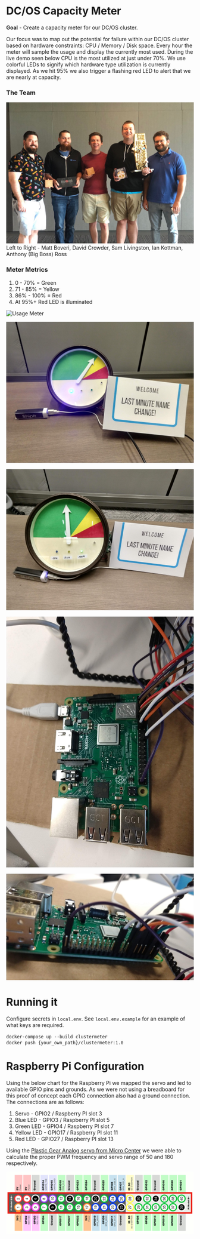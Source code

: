 # DC/OS Capacity Meter
**Goal** - Create a capacity meter for our DC/OS cluster.   

Our focus was to map out the potential for failure within our DC/OS cluster based on hardware constraints: CPU / Memory / Disk space. Every hour the meter will sample the usage and display the currently most used. During the live demo seen below CPU is the most utilized at just under 70%. We use colorful LEDs to signify which hardware type utilization is currently displayed. As we hit 95% we also trigger a flashing red LED to alert that we are nearly at capacity.

### The Team
![The Team](/images/The_Team.png "The Team")
Left to Right - Matt Boveri, David Crowder, Sam Livingston, Ian Kottman, Anthony (Big Boss) Ross

### Meter Metrics
1. 0 - 70% = Green
1. 71 - 85% = Yellow
1. 86% - 100% = Red
1. At 95%+ Red LED is illuminated

![Usage Meter](/images/usage_meter.gif)

![Cluster CPU Meter](/images/meter_face_CPU.jpg?raw=true "Cluster Meter CPU")

![Cluster Memory Meter](/images/meter_face_MEM.jpg?raw=true "Cluster Meter Memory")

![Raspberry Pi Top](/images/PI_top.jpg?raw=true "Cluster Meter Raspberry Pi Top")

![Raspberry Pi Side](/images/PI_side.jpg?raw=true "Cluster Meter Raspberry Pi Side")

# Running it
Configure secrets in `local.env`. See `local.env.example` for an example of what keys are required.

```
docker-compose up --build clustermeter
docker push {your_own_path}/clustermeter:1.0
```
# Raspberry Pi Configuration

Using the below chart for the Raspberry Pi we mapped the servo and led to available GPIO pins and grounds.  As we were not using a breadboard for this proof of concept each GPIO connection also had a ground connection.  The connections are as follows:
1. Servo - GPIO2 / Raspberry PI slot 3
1. Blue LED - GPIO3 / Raspberry PI slot 5
1. Green LED - GPIO4 / Raspberry PI slot 7
1. Yellow LED - GPIO17 / Raspberry PI slot 11
1. Red LED - GPIO27 / Raspberry PI slot 13

Using the [Plastic Gear Analog servo from Micro Center](https://www.microcenter.com/product/487781/mini-analog-servo) we were able to calculate the proper PWM frequency and servo range of 50 and 180 respectively.

![Raspberry Pi 3 Configuration](/images/Raspberry_Pi.png?raw=true "Raspberry Pi 3 Configuration")

